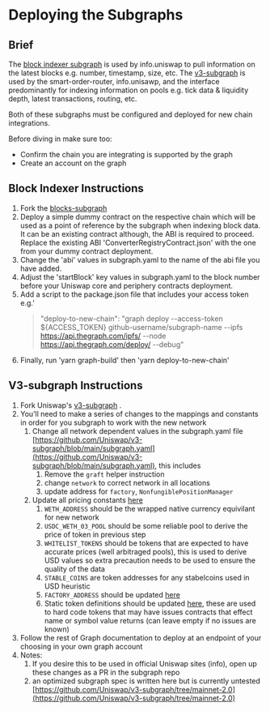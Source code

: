 # Deploying the Subgraphs

## Brief
The [block indexer subgraph](https://github.com/ianlapham/blocks-subgraph) is used by info.uniswap to pull information on the latest blocks e.g. number, timestamp, size, etc.
The [v3-subgraph](https://github.com/Uniswap/v3-subgraph) is used by the smart-order-router, info.unisawp, and the interface predominantly for indexing information on pools e.g. tick data & liquidity depth, latest transactions, routing, etc.

Both of these subgraphs must be configured and deployed for new chain integrations. 

Before diving in make sure too:
* Confirm the chain you are integrating is supported by the graph 
* Create an account on the graph


## Block Indexer Instructions
1. Fork the [blocks-subgraph](https://github.com/ianlapham/blocks-subgraph)
2. Deploy a simple dummy contract on the respective chain which will be used as a point of reference by the subgraph when indexing block data. It can be an existing contract although, the ABI is required to proceed. Replace the existing ABI 'ConverterRegistryContract.json' with the one from your dummy contract deployment.
3. Change the 'abi' values in subgraph.yaml to the name of the abi file you have added. 
4. Adjust the 'startBlock' key values in subgraph.yaml to the block number before your Uniswap core and periphery contracts deployment.
5. Add a script to the package.json file that includes your access token e.g.'
   >"deploy-to-new-chain": "graph deploy --access-token ${ACCESS_TOKEN} github-username/subgraph-name --ipfs https://api.thegraph.com/ipfs/ --node https://api.thegraph.com/deploy/ --debug"
6. Finally, run 'yarn graph-build' then 'yarn deploy-to-new-chain'

## V3-subgraph Instructions
1. Fork Uniswap's [v3-subgraph](https://github.com/Uniswap/v3-subgraph) . 
2. You’ll need to make a series of changes to the mappings and constants in order for you subgraph to work with the new network
    1. Change all network dependent values in the subgraph.yaml file [https://github.com/Uniswap/v3-subgraph/blob/main/subgraph.yaml](https://github.com/Uniswap/v3-subgraph/blob/main/subgraph.yaml), this includes 
        1.  Remove the `graft` helper instruction
        2. change `network` to correct network in all locations
        3. update address for `factory`, `NonfungiblePositionManager`
    2. Update all pricing constants [here](https://github.com/Uniswap/v3-subgraph/blob/bf03f940f17c3d32ee58bd37386f26713cff21e2/src/utils/pricing.ts#L7)
        1. `WETH_ADDRESS` should be the wrapped native currency equivilant for new network
        2. `USDC_WETH_03_POOL` should be some reliable pool to derive the price of token in previous step 
        3. `WHITELIST_TOKENS` should be tokens that are expected to have accurate prices (well arbitraged pools), this is used to derive USD values so extra precaution needs to be used to ensure the quality of the data 
        4. `STABLE_COINS` are token addresses for any stabelcoins used in USD heuristic 
        5. `FACTORY_ADDRESS` should be updated [here](https://github.com/Uniswap/v3-subgraph/blob/bf03f940f17c3d32ee58bd37386f26713cff21e2/src/utils/constants.ts#L6)
        6. Static token definitions should be updated [here](https://github.com/Uniswap/v3-subgraph/blob/main/src/utils/staticTokenDefinition.ts), these are used to hard code tokens that may have issues contracts that effect name or symbol value returns (can leave empty if no issues are known)
3. Follow the rest of Graph documentation to deploy at an endpoint of your choosing in your own graph account 
4. Notes: 
    1. If you desire this to be used in official Uniswap sites (info), open up these changes as a PR in the subgraph repo 
    2. an optimized subgraph spec is written here but is currently untested [https://github.com/Uniswap/v3-subgraph/tree/mainnet-2.0](https://github.com/Uniswap/v3-subgraph/tree/mainnet-2.0)
